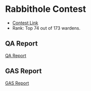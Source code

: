 # Rabbithole Contest
- [Contest Link](https://code4rena.com/audits/2023-01-rabbithole-quest-protocol-contest#top)
- Rank: Top 74 out of 173 wardens.

## QA Report
[QA Report](./qa.md)

## GAS Report
[GAS Report](./gas.md)
